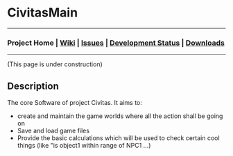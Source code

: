 
# CivitasMain

***

### Project Home | [Wiki](https://github.com/Pommesritter/CivitasMain/wiki/Wiki-Home) | [Issues](https://github.com/Pommesritter/CivitasMain/issues) |  [Development Status](https://github.com/Pommesritter/CivitasMain/projects) | [Downloads](https://github.com/Pommesritter/CivitasMain/tree/master/downloads)


***

(This page is under construction)
## Description

The core Software of project Civitas. 
It aims to:
- create and maintain the game worlds where all the action shall be going on
- Save and load game files 
- Provide the basic calculations which will be used to check certain cool things (like "is object1 within range of NPC1 ...)
